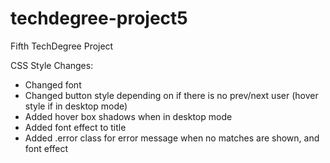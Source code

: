 # techdegree-project5
Fifth TechDegree Project

CSS Style Changes:
  - Changed font
  - Changed button style depending on if there is no prev/next user (hover style if in desktop mode)
  - Added hover box shadows when in desktop mode
  - Added font effect to title
  - Added .error class for error message when no matches are shown, and font effect

